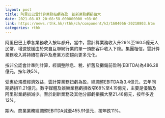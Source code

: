```yaml
---
layout: post
title: 阿里巴巴雲計算業務扭虧為盈　創新業務虧損擴大
date: 2021-08-03 20:08:58.000000000 +08:00
link: https://news.rthk.hk/rthk/ch/component/k2/1604066-20210803.htm
categories: rthk
---
```


阿里巴巴上季各業務收入按年都升，當中，雲計算業務收入升29%至160.5億元人民幣，增速放緩由於來自互聯網行業的單一頭部客戶收入下降。集團相信，雲計算業務收入將持續在客戶及產業方面趨向更多元化。

按非公認會計準則計算，經調整除息、稅、折舊及攤銷前盈利(EBITDA)為486.28億元，按年跌5%。

受惠於規模經濟效益，雲計算業務扭虧為盈，經調整EBITDA為3.4億元，去年同期虧損11.21億元。數字媒體及娛樂業務虧損收窄68%至4.19億元，主要是優酷及阿里影業虧損減少。至於創新業務及其他分部虧損擴大至21.48億元，按年多近12%。

期內，商業業務經調整EBITDA減至455.91億元，按年跌11%。
